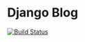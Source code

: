 # Django Blog


[![Build Status](https://travis-ci.org/TMcNally17/django_blog.svg?branch=master)](https://travis-ci.org/TMcNally17/django_blog)